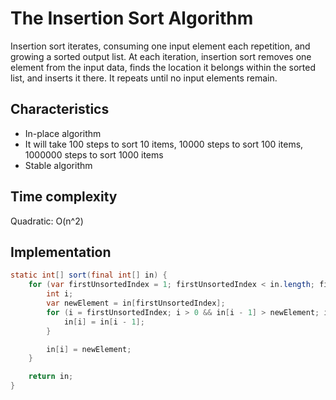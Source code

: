 # The Insertion Sort Algorithm

Insertion sort iterates, consuming one input element each repetition, and growing a sorted output list. At each iteration, 
insertion sort removes one element from the input data, finds the location it belongs within the sorted list, 
and inserts it there. It repeats until no input elements remain.

## Characteristics

- In-place algorithm
- It will take 100 steps to sort 10 items, 10000 steps to sort 100 items, 1000000 steps to sort 1000 items
- Stable algorithm

## Time complexity

Quadratic: O(n^2) 

## Implementation

```java
static int[] sort(final int[] in) {
    for (var firstUnsortedIndex = 1; firstUnsortedIndex < in.length; firstUnsortedIndex++) {
        int i;
        var newElement = in[firstUnsortedIndex];
        for (i = firstUnsortedIndex; i > 0 && in[i - 1] > newElement; i--) {
            in[i] = in[i - 1];
        }

        in[i] = newElement;
    }

    return in;
}
```